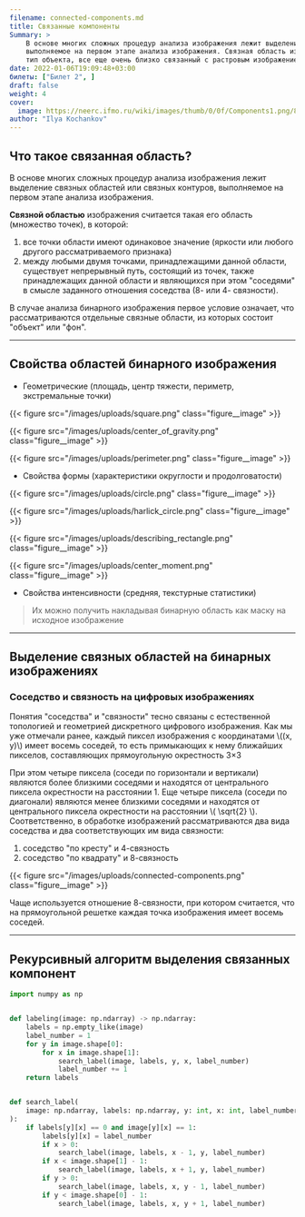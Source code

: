 ```yaml
---
filename: connected-components.md
title: Связанные компоненты
Summary: >
    В основе многих сложных процедур анализа изображения лежит выделение связных областей или связных контуров,
    выполняемое на первом этапе анализа изображения. Связная область изображения это, с одной стороны, 
    тип объекта, все еще очень близко связанный с растровым изображением
date: 2022-01-06T19:09:48+03:00
билеты: ["Билет 2", ]
draft: false
weight: 4
cover:
  image: https://neerc.ifmo.ru/wiki/images/thumb/0/0f/Components1.png/800px-Components1.png
author: "Ilya Kochankov"
---
```


## Что такое связанная область?

В основе многих сложных процедур анализа изображения лежит выделение связных областей или связных контуров, 
выполняемое на первом этапе анализа изображения.

**Связной областью** изображения считается такая его область (множество точек), в которой:

1. все точки области имеют одинаковое значение (яркости или любого другого рассматриваемого признака)
2. между любыми двумя точками, принадлежащими данной области, существует непрерывный путь, состоящий из точек, также
   принадлежащих данной области и являющихся при этом "соседями" в смысле заданного отношения соседства (8- или 4- связности).

В случае анализа бинарного изображения первое условие означает, что рассматриваются отдельные связные области, из 
которых состоит "объект" или "фон".

---

## Свойства областей бинарного изображения

- Геометрические (площадь, центр тяжести, периметр, экстремальные точки)

{{< figure src="/images/uploads/square.png"
class="figure__image" >}}

{{< figure src="/images/uploads/center_of_gravity.png"
class="figure__image" >}}

{{< figure src="/images/uploads/perimeter.png"
class="figure__image" >}}

- Свойства формы (характеристики округлости и продолговатости)

{{< figure src="/images/uploads/circle.png"
class="figure__image" >}}

{{< figure src="/images/uploads/harlick_circle.png"
class="figure__image" >}}

{{< figure src="/images/uploads/describing_rectangle.png"
class="figure__image" >}}

{{< figure src="/images/uploads/center_moment.png"
class="figure__image" >}}

- Свойства интенсивности (средняя, текстурные статистики)

> Их можно получить накладывая бинарную область как маску на исходное изображение

---

## Выделение связных областей на бинарных изображениях
### Соседство и связность на цифровых изображениях
Понятия "соседства" и "связности" тесно связаны с естественной топологией и геометрией дискретного цифрового изображения.
Как мы уже отмечали ранее, каждый пиксел изображения с координатами \\((x, y)\\) имеет восемь соседей, то есть примыкающих 
к нему ближайших пикселов, составляющих прямоугольную окрестность 3×3

При этом четыре пиксела (соседи по горизонтали и вертикали) являются более близкими соседями и находятся от 
центрального пиксела окрестности на расстоянии 1. Еще четыре пиксела (соседи по диагонали) являются менее близкими 
соседями и находятся от центрального пиксела окрестности на расстоянии \\( \sqrt{2} \\). Соответственно, в обработке изображений 
рассматриваются два вида соседства и два соответствующих им вида связности:

1. соседство "по кресту" и 4-связность
2. соседство "по квадрату" и 8-связность

{{< figure src="/images/uploads/connected-components.png"
class="figure__image" >}}

Чаще используется отношение 8-связности, при котором считается, что на прямоугольной решетке каждая точка изображения 
имеет восемь соседей.

---

## Рекурсивный алгоритм выделения связанных компонент

```python
import numpy as np


def labeling(image: np.ndarray) -> np.ndarray:
    labels = np.empty_like(image)
    label_number = 1
    for y in image.shape[0]:
        for x in image.shape[1]:
            search_label(image, labels, y, x, label_number)
            label_number += 1
    return labels


def search_label(
    image: np.ndarray, labels: np.ndarray, y: int, x: int, label_number: int
):
    if labels[y][x] == 0 and image[y][x] == 1:
        labels[y][x] = label_number
        if x > 0:
            search_label(image, labels, x - 1, y, label_number)
        if x < image.shape[1] - 1:
            search_label(image, labels, x + 1, y, label_number)
        if y > 0:
            search_label(image, labels, x, y - 1, label_number)
        if y < image.shape[0] - 1:
            search_label(image, labels, x, y + 1, label_number)
```
